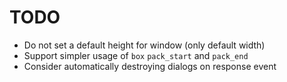 # TODO

- Do not set a default height for window (only default width)
- Support simpler usage of `box` `pack_start` and `pack_end`
- Consider automatically destroying dialogs on response event
